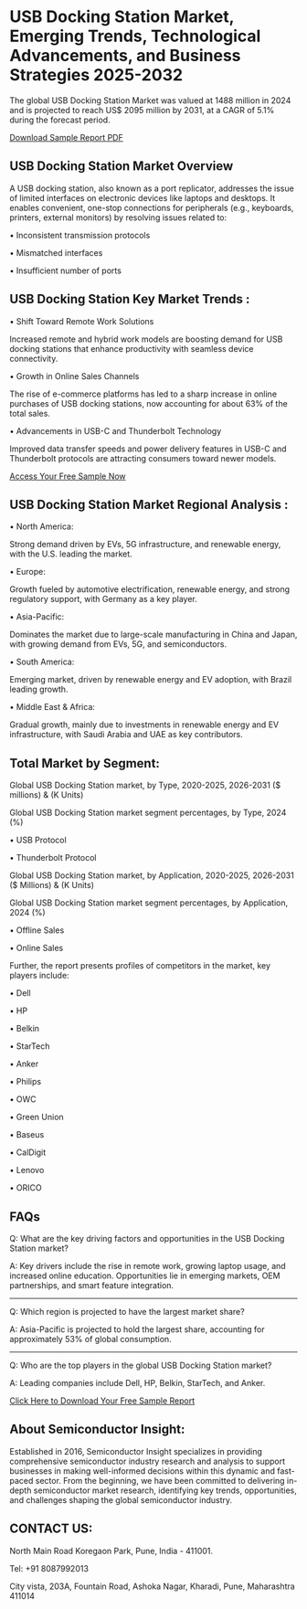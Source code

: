 <h1>USB Docking Station Market, Emerging Trends, Technological Advancements, and Business Strategies 2025-2032</h1>

The global USB Docking Station Market was valued at 1488 million in 2024 and is projected to reach US$ 2095 million by 2031, at a CAGR of 5.1% during the forecast period.

[Download Sample Report PDF](https://semiconductorinsight.com/download-sample-report/?product_id=90873)

<h2>USB Docking Station Market Overview</h2>

A USB docking station, also known as a port replicator, addresses the issue of limited interfaces on electronic devices like laptops and desktops. It enables convenient, one-stop connections for peripherals (e.g., keyboards, printers, external monitors) by resolving issues related to:

•	Inconsistent transmission protocols

•	Mismatched interfaces

•	Insufficient number of ports

<h2>USB Docking Station Key Market Trends  :</h2>

•	Shift Toward Remote Work Solutions

Increased remote and hybrid work models are boosting demand for USB docking stations that enhance productivity with seamless device connectivity.

•	Growth in Online Sales Channels

The rise of e-commerce platforms has led to a sharp increase in online purchases of USB docking stations, now accounting for about 63% of the total sales.

•	Advancements in USB-C and Thunderbolt Technology

Improved data transfer speeds and power delivery features in USB-C and Thunderbolt protocols are attracting consumers toward newer models.

[Access Your Free Sample Now](https://semiconductorinsight.com/report/usb-docking-station-market/)

<h2>USB Docking Station Market Regional Analysis :</h2>

•	North America:

Strong demand driven by EVs, 5G infrastructure, and renewable energy, with the U.S. leading the market.

•	Europe:

Growth fueled by automotive electrification, renewable energy, and strong regulatory support, with Germany as a key player.

•	Asia-Pacific:

Dominates the market due to large-scale manufacturing in China and Japan, with growing demand from EVs, 5G, and semiconductors.

•	South America:

Emerging market, driven by renewable energy and EV adoption, with Brazil leading growth.

•	Middle East & Africa:

Gradual growth, mainly due to investments in renewable energy and EV infrastructure, with Saudi Arabia and UAE as key contributors.


<h2>Total Market by Segment:</h2>

Global USB Docking Station market, by Type, 2020-2025, 2026-2031 ($ millions) & (K Units)

Global USB Docking Station market segment percentages, by Type, 2024 (%)

•	USB Protocol

•	Thunderbolt Protocol

Global USB Docking Station market, by Application, 2020-2025, 2026-2031 ($ Millions) & (K Units)

Global USB Docking Station market segment percentages, by Application, 2024 (%)

•	Offline Sales

•	Online Sales

Further, the report presents profiles of competitors in the market, key players include:

•	Dell

•	HP

•	Belkin

•	StarTech

•	Anker

•	Philips

•	OWC

•	Green Union

•	Baseus

•	CalDigit

•	Lenovo

•	ORICO

<h2>FAQs</h2>

Q: What are the key driving factors and opportunities in the USB Docking Station market?

A: Key drivers include the rise in remote work, growing laptop usage, and increased online education. Opportunities lie in emerging markets, OEM partnerships, and smart feature integration.

________________________________________

Q: Which region is projected to have the largest market share?

A: Asia-Pacific is projected to hold the largest share, accounting for approximately 53% of global consumption.

________________________________________

Q: Who are the top players in the global USB Docking Station market?

A: Leading companies include Dell, HP, Belkin, StarTech, and Anker.

[Click Here to Download Your Free Sample Report ](https://semiconductorinsight.com/download-sample-report/?product_id=90873)

<h2>About Semiconductor Insight:</h2>

Established in 2016, Semiconductor Insight specializes in providing comprehensive semiconductor industry research and analysis to support businesses in making well-informed decisions within this dynamic and fast-paced sector. From the beginning, we have been committed to delivering in-depth semiconductor market research, identifying key trends, opportunities, and challenges shaping the global semiconductor industry.

<h2>CONTACT US:</h2>

North Main Road Koregaon Park, Pune, India - 411001.

Tel: +91 8087992013

City vista, 203A, Fountain Road, Ashoka Nagar, Kharadi, Pune, Maharashtra 411014
